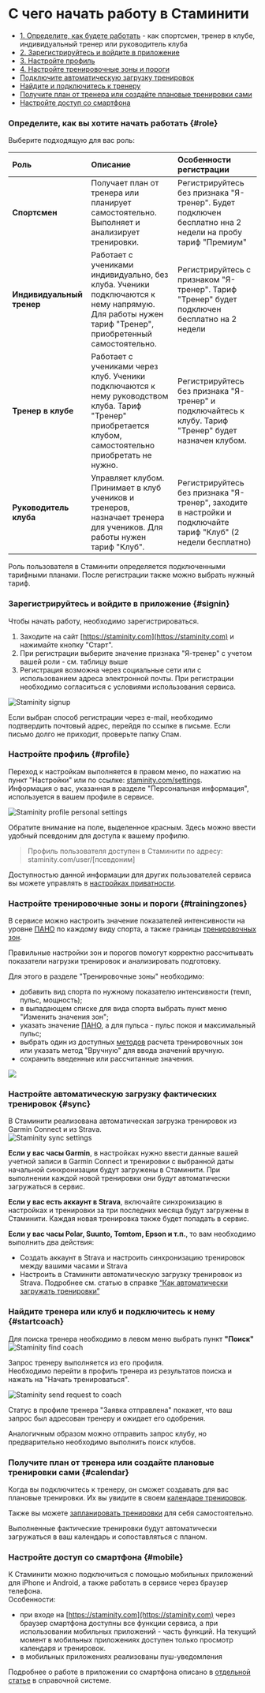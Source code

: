 # С чего начать работу в Стаминити

* [1. Определите, как будете работать](#role) - как спортсмен, тренер в клубе, индивидуальный тренер или руководитель клуба
* [2. Зарегистрируйтесь и войдите в приложение](#signin)
* [3. Настройте профиль](#profile) 
* [4. Настройте тренировочные зоны и пороги](#trainingzones)
* [Подключите автоматическую загрузку тренировок](#sync)
* [Найдите и подключитесь к тренеру](#startcoach)
* [Получите план от тренера или создайте плановые тренировки сами](#calendar)
* [Настройте доступ со смартфона](#mobile)

### Определите, как вы хотите начать работать {#role}

Выберите подходящую для вас роль:

| Роль | Описание | Особенности регистрации |
| :--- | :--- | :--- |
| **Спортсмен** | Получает план от тренера или планирует самостоятельно. Выполняет и анализирует тренировки. | Регистрируйтесь без признака "Я-тренер". Будет подключен бесплатно нна 2 недели на пробу тариф "Премиум" |
| **Индивидуальный тренер** | Работает с учениками индивидуально, без клуба. Ученики подключаются к нему напрямую. Для работы нужен тариф "Тренер", приобретенный самостоятельно. | Регистрируйтесь с признаком "Я-тренер". Тариф "Тренер" будет подключен бесплатно на 2 недели |
| **Тренер в клубе** | Работает с учениками через клуб. Ученики подключаются к нему руководством клуба. Тариф "Тренер" приобретается клубом, самостоятельно приобретать не нужно. | Регистрируйтесь без признака "Я-тренер" и подключайтесь к клубу. Тариф "Тренер" будет назначен клубом. |
| **Руководитель клуба** | Управляет клубом. Принимает в клуб учеников и тренеров, назначает тренера для учеников. Для работы нужен тариф "Клуб". | Регистрируйтесь без признака "Я-тренер", заходите в настройки и подключайте тариф "Клуб" \(2 недели бесплатно\) |

Роль пользователя в Стаминити определяется подключенными тарифными планами. После регистрации также можно выбрать нужный тариф.

### Зарегистрируйтесь и войдите в приложение {#signin}

Чтобы начать работу, необходимо зарегистрироваться.  


1. Заходите на сайт [https://staminity.com](https://staminity.com) и нажимайте кнопку "Старт".
2. При регистрации выберите значение признака "Я-тренер" с учетом вашей роли - см. таблицу выше
3. Регистрация возможна через социальные сети или с использованием адреса электронной почты. При регистрации необходимо согласиться с условиями использования сервиса.

![Staminity signup](http://content.staminity.com/assets/images/settings/Signup.png)

Если выбран способ регистрации через e-mail, необходимо подтвердить почтовый адрес, перейдя по ссылке в письме. Если письмо долго не приходит, проверьте папку Спам.

### Настройте профиль {#profile}

Переход к настройкам выполняется в правом меню, по нажатию на пункт "Настройки" или по ссылке: [staminity.com/settings](http://staminity.com/settings).  
Информация о вас, указанная в разделе "Персональная информация", используется в вашем профиле в сервисе.

![Staminity profile personal settings](http://content.staminity.com/assets/images/PersonalSettings.png)

Обратите внимание на поле, выделенное красным. Здесь можно ввести удобный псевдоним для доступа к вашему профилю.

> Профиль пользователя доступен в Стаминити по адресу:  
> staminity.com/user/\[псевдоним\]

Доступностью данной информации для других пользователей сервиса вы можете управлять в [настройках приватности](/basics/privacy-settings.md).

### Настройте тренировочные зоны и пороги {#trainingzones}

В сервисе можно настроить значение показателей интенсивности на уровне [ПАНО](/basics/lactate-threshold.md) по каждому виду спорта, а также границы [тренировочных зон](/basics/intensity-zones.md).

Правильные настройки зон и порогов помогут корректно рассчитывать показатели нагрузки тренировок и анализировать подготовку.

Для этого в разделе "Тренировочные зоны" необходимо:

* добавить вид спорта по нужному показателю интенсивности \(темп, пульс, мощность\);
* в выпадающем списке для вида спорта выбрать пункт меню "Изменить значения зон";
* указать значение [ПАНО](/basics/lactate-threshold.md), а для пульса - пульс покоя и максимальный пульс;
* выбрать один из доступных [методов](/basics/intensity-zones.md) расчета тренировочных зон или указать метод "Вручную" для ввода значений вручную.
* сохранить введенные или рассчитанные значения.

![](http://content.staminity.com/assets/images/settings/SetZones.gif)

### Настройте автоматическую загрузку фактических тренировок {#sync}

В Стаминити реализована автоматическая загрузка тренировок из Garmin Connect и из Strava.  
![Staminity sync settings](http://content.staminity.com/assets/images/settings/Sync-settings.png)

**Если у вас часы Garmin**, в настройках нужно ввести данные вашей учетной записи в Garmin Connect и тренировки с выбранной даты начальной синхронизации будут загружены в Стаминити. При выполнении каждой новой тренировки они будут автоматически загружаться в сервис.

**Если у вас есть аккаунт в Strava**, включайте синхронизацию в настройках и тренировки за три последних месяца будут загружены в Стаминити. Каждая новая тренировка также будет попадать в сервис.

**Если у вас часы Polar, Suunto, Tomtom, Epson и т.п.**, то вам необходимо выполнить два действия:

* Создать аккаунт в Strava и настроить синхронизацию тренировок между вашими часами и Strava
* Настроить в Стаминити автоматическую загрузку тренировок из Strava.
  Подробнее см. статью в справке [“Как автоматически загружать тренировки”](/questions/activity-auto-sync.md)

### Найдите тренера или клуб и подключитесь к нему {#startcoach}

Для поиска тренера необходимо в левом меню выбрать пункт **"Поиск"**  
![Staminity find coach](http://content.staminity.com/assets/images/settings/Find-coach.png)

Запрос тренеру выполняется из его профиля.  
Необходимо перейти в профиль тренера из результатов поиска и нажать на "Начать тренироваться".

![Staminity send request to coach](http://content.staminity.com/assets/images/StartCoaching_4.gif)

Статус в профиле тренера "Заявка отправлена" покажет, что ваш запрос был адресован тренеру и ожидает его одобрения.

Аналогичным образом можно отправить запрос клубу, но предварительно необходимо выполнить поиск клубов.

### Получите план от тренера или создайте плановые тренировки сами {#calendar}

Когда вы подключитесь к тренеру, он сможет создавать для вас плановые тренировки. Их вы увидите в своем [календаре тренировок](/basics/calendar.md).

Также вы можете [запланировать тренировки](/basics/create-plan-activity.md) для себя самостоятельно.

Выполненные фактические тренировки будут автоматически загружаться в ваш календарь и сопоставляться с планом.

### Настройте доступ со смартфона {#mobile}

К Стаминити можно подключиться с помощью мобильных приложений для iPhone и Android, а также работать в сервисе через браузер телефона.  
Особенности:

* при входе на [https://staminity.com](https://staminity.com) через браузер смартфона доступны все функции сервиса, а при использовании мобильных приложений - часть функций. На текущий момент в мобильных приложениях доступен только просмотр календаря и тренировок.
* в мобильных приложениях реализованы пуш-уведомления

Подробнее о работе в приложении со смартфона описано в [отдельной статье](/basics/staminity-for-mobile.md) в справочной системе.

